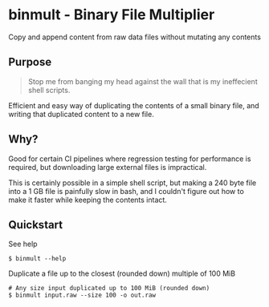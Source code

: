 # binmult - Binary File Multiplier
Copy and append content from raw data files without mutating any contents

## Purpose
>Stop me from banging my head against the wall that is my ineffecient shell scripts.

Efficient and easy way of duplicating the contents of a small binary file, and writing that duplicated content to a new file.

## Why?
Good for certain CI pipelines where regression testing for performance is required, but downloading large external files is impractical. 

This is certainly possible in a simple shell script, but making a 240 byte file into a 1 GB file is painfully slow in bash, and I couldn't figure out how to make it faster while keeping the contents intact.

## Quickstart
See help
```shell
$ binmult --help
```

Duplicate a file up to the closest (rounded down) multiple of 100 MiB

```shell
# Any size input duplicated up to 100 MiB (rounded down)
$ binmult input.raw --size 100 -o out.raw
```